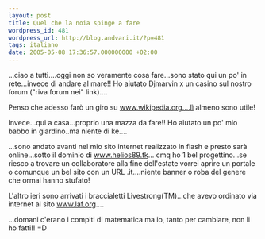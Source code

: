 ```yaml
---
layout: post
title: Quel che la noia spinge a fare
wordpress_id: 481
wordpress_url: http://blog.andvari.it/?p=481
tags: italiano
date: 2005-05-08 17:36:57.000000000 +02:00
---
```

...ciao a tutti....oggi non so veramente cosa fare...sono stato qui un po' in rete...invece di andare al mare!! Ho aiutato Djmarvin x un casino sul nostro forum ("riva forum nei" link)....

Penso che adesso farò un giro su www.wikipedia.org....lì almeno sono utile!

Invece...qui a casa...proprio una mazza da fare!! Ho aiutato un po' mio babbo in giardino..ma niente di ke....

...sono andato avanti nel mio sito internet realizzato in flash e presto sarà online...sotto il dominio di www.helios89.tk... cmq ho 1 bel progettino...se riesco a trovare un collaboratore alla fine dell'estate vorrei aprire un portale o comunque un bel sito con un URL .it....niente banner o roba del genere che ormai hanno stufato!

L'altro ieri sono arrivati i braccialetti Livestrong(TM)...che avevo ordinato via internet al sito www.laf.org....

...domani c'erano i compiti di matematica ma io, tanto per cambiare, non li ho fatti!! =D
